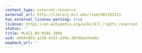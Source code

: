 ```yaml
---
content_type: external-resource
external_url: http://library.mit.edu/item/001352311
has_external_license_warning: true
license: https://en.wikipedia.org/wiki/All_rights_reserved
status: ''
title: ML421.B4.M195 2004
uid: e0d4c6b3-a238-4215-a29a-20f4beafee0a
wayback_url: ''
---
```

